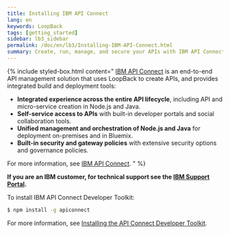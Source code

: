 ```yaml
---
title: Installing IBM API Connect
lang: en
keywords: LoopBack
tags: [getting_started]
sidebar: lb3_sidebar
permalink: /doc/en/lb3/Installing-IBM-API-Connect.html
summary: Create, run, manage, and secure your APIs with IBM API Connect.
---
```


{% include styled-box.html
content="
[IBM API Connect](https://developer.ibm.com/apiconnect/) is an end-to-end API management solution that uses LoopBack to create APIs, and provides integrated build and deployment tools:

- **Integrated experience across the entire API lifecycle**, including API and micro-service creation in Node.js and Java.
-  **Self-service access to APIs** with built-in developer portals and social collaboration tools.
-  **Unified management and orchestration of Node.js and Java** for deployment on-premises and in Bluemix.
-  **Built-in security and gateway policies** with extensive security options and governance policies.

For more information, see [IBM API Connect](https://developer.ibm.com/apiconnect/).
" %}

**If you are an IBM customer, for technical support see the [IBM Support Portal](http://www-01.ibm.com/support/docview.wss?uid=swg21593214).**

To install IBM API Connect Developer Toolkit:

```sh
$ npm install -g apiconnect
```

For more information, see [Installing the API Connect Developer Toolkit](http://www.ibm.com/support/knowledgecenter/SSFS6T/com.ibm.apic.toolkit.doc/tapim_cli_install.html).
